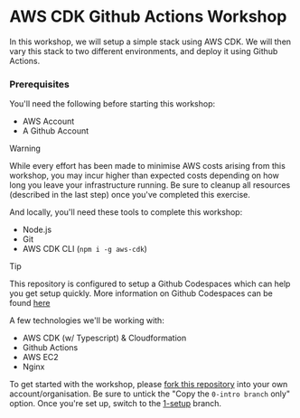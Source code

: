 # AWS CDK Github Actions Workshop

In this workshop, we will setup a simple stack using AWS CDK. We will then vary this stack to two different environments, and deploy it using Github Actions. 

### Prerequisites

You'll need the following before starting this workshop:
- AWS Account
- A Github Account

>[!WARNING]
>While every effort has been made to minimise AWS costs arising from this workshop, you may incur higher than expected costs depending on how long you leave your infrastructure running. Be sure to cleanup all resources (described in the last step) once you've completed this exercise.
 
And locally, you'll need these tools to complete this workshop:
- Node.js
- Git
- AWS CDK CLI (`npm i -g aws-cdk`)

>[!TIP]
>This repository is configured to setup a Github Codespaces which can help you get setup quickly. More information on Github Codespaces can be found [here](https://docs.github.com/en/codespaces/overview)

A few technologies we'll be working with:

- AWS CDK (w/ Typescript) & Cloudformation
- Github Actions
- AWS EC2
- Nginx

To get started with the workshop, please [fork this repository](https://github.com/karchit/aws-cdk-github-workshop/fork) into your own account/organisation. Be sure to untick the "Copy the `0-intro branch` only" option. Once you're set up, switch to the [1-setup](https://github.com/karchit/aws-cdk-github-workshop/tree/1-setup) branch.

